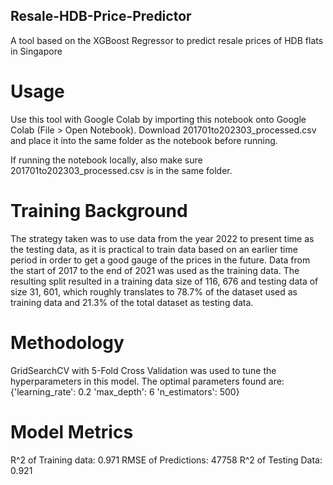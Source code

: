 ## Resale-HDB-Price-Predictor

A tool based on the XGBoost Regressor to predict resale prices of HDB flats in Singapore

# Usage

Use this tool with Google Colab by importing this notebook onto Google Colab (File > Open Notebook). Download 201701to202303_processed.csv and place it into the same folder as the notebook before running. 

If running the notebook locally, also make sure 201701to202303_processed.csv is in the same folder.

# Training Background

The strategy taken was to use data from the year 2022 to present time as the testing data, as it is practical to train data based on an earlier time period in order to get a good gauge of the prices in the future. Data from the start of 2017 to the end of 2021 was used as the training data. The resulting split resulted in a training data size of 116, 676 and testing data of size 31, 601, which roughly translates to 78.7% of the dataset used as training data and 21.3% of the total dataset as testing data.

# Methodology

GridSearchCV with 5-Fold Cross Validation was used to tune the hyperparameters in this model. The optimal parameters found are:
{'learning_rate': 0.2 'max_depth': 6 'n_estimators': 500}

# Model Metrics

R^2 of Training data: 0.971
RMSE of Predictions: 47758
R^2 of Testing Data: 0.921
